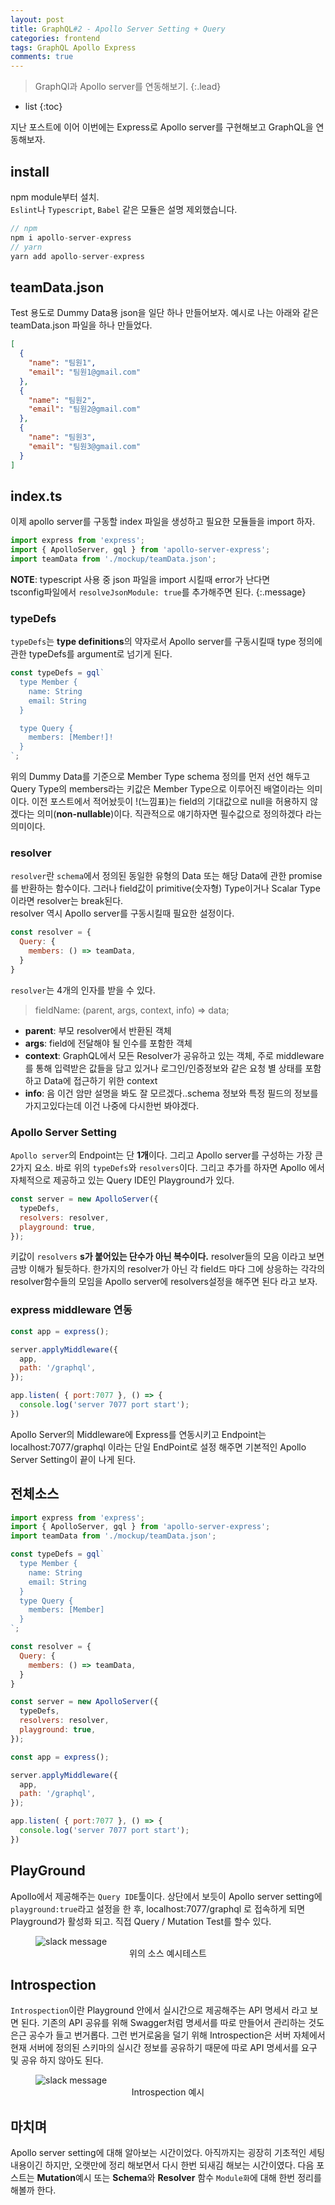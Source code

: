 ```yaml
---
layout: post
title: GraphQL#2 - Apollo Server Setting + Query
categories: frontend
tags: GraphQL Apollo Express
comments: true
---
```


> GraphQl과 Apollo server를 연동해보기.
{:.lead}
* list
{:toc}

지난 포스트에 이어 이번에는 Express로 Apollo server를 구현해보고 GraphQL을 연동해보자. 

## install
npm module부터 설치.  
<code>Eslint</code>나 <code>Typescript</code>, <code>Babel</code> 같은 모듈은 설명 제외했습니다.

~~~js
// npm
npm i apollo-server-express
// yarn
yarn add apollo-server-express
~~~

## teamData.json
Test 용도로 Dummy Data용 json을 일단 하나 만들어보자. 예시로 나는 아래와 같은 teamData.json 파일을 하나 만들었다.

~~~json
[
  {
    "name": "팀원1",
    "email": "팀원1@gmail.com"
  },
  {
    "name": "팀원2",
    "email": "팀원2@gmail.com"
  },
  {
    "name": "팀원3",
    "email": "팀원3@gmail.com"
  }
]
~~~

## index.ts
이제 apollo server를 구동할 index 파일을 생성하고 필요한 모듈들을 import 하자.
  
~~~js
import express from 'express';
import { ApolloServer, gql } from 'apollo-server-express';
import teamData from './mockup/teamData.json';
~~~
  
**NOTE**: typescript 사용 중 json 파일을 import 시킬때 error가 난다면  
tsconfig파일에서 <code>resolveJsonModule: true</code>를 추가해주면 된다.
{:.message}
  
### typeDefs
<code>typeDefs</code>는 **type definitions**의 약자로서 Apollo server를 구동시킬때 type 정의에 관한 typeDefs를 argument로 넘기게 된다.
  
~~~js
const typeDefs = gql`
  type Member {
    name: String
    email: String
  }

  type Query {
    members: [Member!]!
  }
`;
~~~
  
위의 Dummy Data를 기준으로 Member Type schema 정의를 먼저 선언 해두고 Query Type의 members라는 키값은 Member Type으로 이루어진 배열이라는 의미이다. 이전 포스트에서 적어놨듯이 !(느낌표)는 field의 기대값으로 null을 허용하지 않겠다는 의미(**non-nullable**)이다. 직관적으로 얘기하자면 필수값으로 정의하겠다 라는 의미이다.

### resolver
<code>resolver</code>란 <code>schema</code>에서 정의된 동일한 유형의 Data 또는 해당 Data에 관한 promise를 반환하는 함수이다. 그러나 field값이 primitive(숫자형) Type이거나 Scalar Type이라면 resolver는 break된다.  
resolver 역시 Apollo server를 구동시킬때 필요한 설정이다.
  
~~~js
const resolver = {
  Query: {
    members: () => teamData,
  }
}
~~~
  
<code>resolver</code>는 4개의 인자를 받을 수 있다.

>fieldName: (parent, args, context, info) => data;
- **parent**: 부모 resolver에서 반환된 객체
- **args**: field에 전달해야 될 인수를 포함한 객체
- **context**: GraphQL에서 모든 Resolver가 공유하고 있는 객체, 주로 middleware를 통해 입력받은 값들을 담고 있거나 로그인/인증정보와 같은 요청 별 상태를 포함하고 Data에 접근하기 위한 context
- **info**: 음 이건 암만 설명을 봐도 잘 모르겠다..schema 정보와 특정 필드의 정보를 가지고있다는데 이건 나중에 다시한번 봐야겠다.

### Apollo Server Setting
<code>Apollo server</code>의 Endpoint는 단 **1개**이다. 그리고 Apollo server를 구성하는 가장 큰 2가지 요소. 바로 위의 <code>typeDefs</code>와 <code>resolvers</code>이다. 그리고 추가를 하자면 Apollo 에서 자체적으로 제공하고 있는 Query IDE인 Playground가 있다. 

~~~js
const server = new ApolloServer({
  typeDefs,
  resolvers: resolver,
  playground: true,
});
~~~
  
키값이 <code>resolvers</code> **s가 붙어있는 단수가 아닌 복수이다.** resolver들의 모음 이라고 보면 금방 이해가 될듯하다. 한가지의 resolver가 아닌 각 field드 마다 그에 상응하는 각각의 resolver함수들의 모임을 Apollo server에 resolvers설정을 해주면 된다 라고 보자.

### express middleware 연동
~~~js
const app = express();

server.applyMiddleware({ 
  app,
  path: '/graphql',
});

app.listen( { port:7077 }, () => {
  console.log('server 7077 port start');
})
~~~

Apollo Server의 Middleware에 Express를 연동시키고 Endpoint는 localhost:7077/graphql 이라는 단일 EndPoint로 설정 해주면 기본적인 Apollo Server Setting이 끝이 나게 된다.

## 전체소스
~~~js
import express from 'express';
import { ApolloServer, gql } from 'apollo-server-express';
import teamData from './mockup/teamData.json';

const typeDefs = gql`
  type Member {
    name: String
    email: String
  }
  type Query {
    members: [Member]
  }
`;

const resolver = {
  Query: {
    members: () => teamData,
  }
}

const server = new ApolloServer({
  typeDefs,
  resolvers: resolver,
  playground: true,
});

const app = express();

server.applyMiddleware({ 
  app,
  path: '/graphql',
});

app.listen( { port:7077 }, () => {
  console.log('server 7077 port start');
})
~~~

## PlayGround
Apollo에서 제공해주는 <code>Query IDE</code>툴이다. 상단에서 보듯이 Apollo server setting에 <code>playground:true</code>라고 설정을 한 후, localhost:7077/graphql 로 접속하게 되면 Playground가 활성화 되고. 직접 Query / Mutation Test를 할수 있다.
  
<figure>
  <img alt="slack message" src="/assets/img/blog/200225/graphql-sample01-min.png" />
  <figcaption align="center">위의 소스 예시테스트</figcaption>
</figure>
  
## Introspection
<code>Introspection</code>이란 Playground 안에서 실시간으로 제공해주는 API 명세서 라고 보면 된다. 기존의 API 공유를 위해 Swagger처럼 명세서를 따로 만들어서 관리하는 것도 은근 공수가 들고 번거롭다. 그런 번거로움을 덜기 위해 Introspection은 서버 자체에서 현재 서버에 정의된 스키마의 실시간 정보를 공유하기 때문에 따로 API 명세서를 요구 및 공유 하지 않아도 된다.
  
<figure>
  <img alt="slack message" src="/assets/img/blog/200225/graphql-sample02-min.png" />
  <figcaption align="center">Introspection 예시</figcaption>
</figure>

## 마치며
Apollo server setting에 대해 알아보는 시간이었다. 아직까지는 굉장히 기초적인 세팅 내용이긴 하지만, 오랫만에 정리 해보면서 다시 한번 되새김 해보는 시간이였다. 다음 포스트는 **Mutation**예시 또는 **Schema**와 **Resolver** 함수 <code>Module화</code>에 대해 한번 정리를 해볼까 한다.